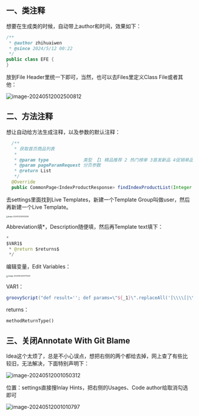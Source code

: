 ## 一、类注释

想要在生成类的时候，自动带上author和时间，效果如下：

```java
/**
 * @author zhihuaiwen
 * @since 2024/5/12 00:22
 */
public class EFE {
}
```

放到File Header里统一下即可，当然，也可以去Files里定义Class File或者其他：

![image-20240512002500812](https://github-images.wenzhihuai.com/images/image-20240512002500812.png)





## 二、方法注释

想让自动给方法生成注释，以及参数的默认注释：

```java
  /**
   * 获取首页商品列表
   *
   * @param type             类型 【1 精品推荐 2 热门榜单 3首发新品 4促销单品】
   * @param pageParamRequest 分页参数
   * @return List
   */
  @Override
  public CommonPage<IndexProductResponse> findIndexProductList(Integer type, PageParamRequest pageParamRequest) {
```



去settings里面找到Live Templates，新建一个Template Group叫做user，然后再新建一个Live Template。

<img src="https://github-images.wenzhihuai.com/images/image-20240512001636936.png" alt="image-20240512001636936" style="zoom:30%;" />

Abbreviation填*，Description随便填，然后再Template text填下：

```java
*
$VAR1$
 * @return $returns$
 */
```

编辑变量，Edit Variables：

<img src="https://github-images.wenzhihuai.com/images/image-20240512001711420.png" alt="image-20240512001711420" style="zoom:33%;" />

VAR1：

```groovy
groovyScript("def result=''; def params=\"${_1}\".replaceAll('[\\\\[|\\\\]|\\\\s]', '').split(',').toList(); for(i = 0; i < params.size(); i++) {result+=' * @param ' + params[i] + ' ' + params[i] + ((i < params.size() - 1) ? '\\n' : '')}; return result", methodParameters())
```

returns：

```shell
methodReturnType()
```









## 三、关闭Annotate With Git Blame

Idea这个太烦了，总是不小心误点，想把右侧的两个都给去掉，网上查了有些比较旧，无法解决，下面特别声明下：

![image-20240512001050312](https://github-images.wenzhihuai.com/images/image-20240512001050312.png)

位置：settings直接搜Inlay Hints，把右侧的Usages、Code author给取消勾选即可

![image-20240512001010797](https://github-images.wenzhihuai.com/images/image-20240512001010797.png)
